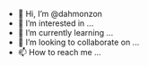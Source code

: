 - 👋 Hi, I’m @dahmonzon
- 👀 I’m interested in ...
- 🌱 I’m currently learning ...
- 💞️ I’m looking to collaborate on ...
- 📫 How to reach me ...

<!---
dahmonzon/dahmonzon is a ✨ special ✨ repository because its `README.md` (this file) appears on your GitHub profile.
You can click the Preview link to take a look at your changes.
--->
